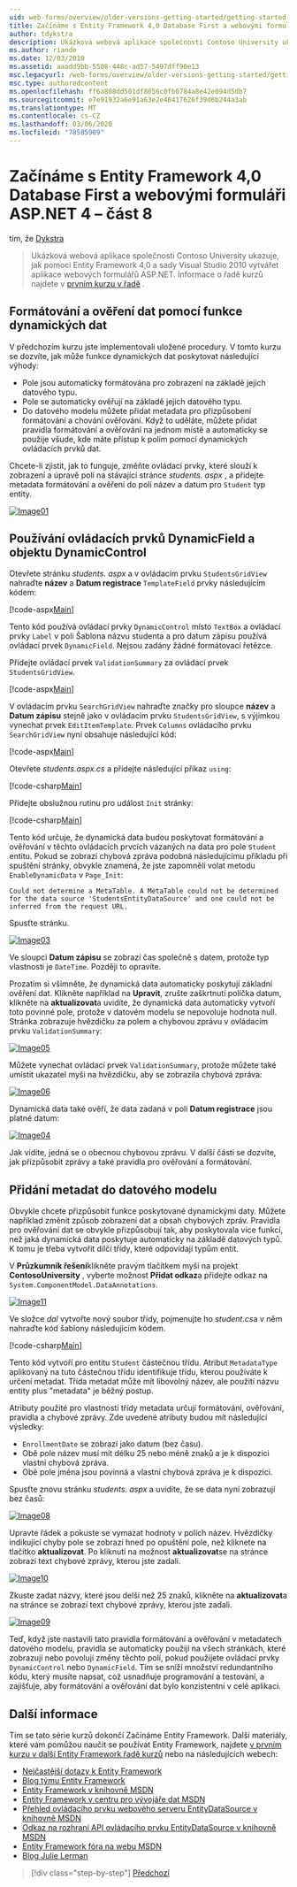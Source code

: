 ```yaml
---
uid: web-forms/overview/older-versions-getting-started/getting-started-with-ef/the-entity-framework-and-aspnet-getting-started-part-8
title: Začínáme s Entity Framework 4,0 Database First a webovými formuláři ASP.NET 4 – část 8 | Microsoft Docs
author: tdykstra
description: Ukázková webová aplikace společnosti Contoso University ukazuje, jak pomocí Entity Framework vytvořit aplikace webových formulářů ASP.NET. Ukázková aplikace je...
ms.author: riande
ms.date: 12/03/2010
ms.assetid: aaadd9bb-5508-448c-ad57-5497dff90e13
msc.legacyurl: /web-forms/overview/older-versions-getting-started/getting-started-with-ef/the-entity-framework-and-aspnet-getting-started-part-8
msc.type: authoredcontent
ms.openlocfilehash: ff6a808dd501df8056c0fb0784a8e42e094d5db7
ms.sourcegitcommit: e7e91932a6e91a63e2e46417626f39d6b244a3ab
ms.translationtype: MT
ms.contentlocale: cs-CZ
ms.lasthandoff: 03/06/2020
ms.locfileid: "78585909"
---
```

# <a name="getting-started-with-entity-framework-40-database-first-and-aspnet-4-web-forms---part-8"></a>Začínáme s Entity Framework 4,0 Database First a webovými formuláři ASP.NET 4 – část 8

tím, že [Dykstra](https://github.com/tdykstra)

> Ukázková webová aplikace společnosti Contoso University ukazuje, jak pomocí Entity Framework 4,0 a sady Visual Studio 2010 vytvářet aplikace webových formulářů ASP.NET. Informace o řadě kurzů najdete v [prvním kurzu v řadě](the-entity-framework-and-aspnet-getting-started-part-1.md) .

## <a name="using-dynamic-data-functionality-to-format-and-validate-data"></a>Formátování a ověření dat pomocí funkce dynamických dat

V předchozím kurzu jste implementovali uložené procedury. V tomto kurzu se dozvíte, jak může funkce dynamických dat poskytovat následující výhody:

- Pole jsou automaticky formátována pro zobrazení na základě jejich datového typu.
- Pole se automaticky ověřují na základě jejich datového typu.
- Do datového modelu můžete přidat metadata pro přizpůsobení formátování a chování ověřování. Když to uděláte, můžete přidat pravidla formátování a ověřování na jednom místě a automaticky se použije všude, kde máte přístup k polím pomocí dynamických ovládacích prvků dat.

Chcete-li zjistit, jak to funguje, změňte ovládací prvky, které slouží k zobrazení a úpravě polí na stávající stránce *students. aspx* , a přidejte metadata formátování a ověření do polí název a datum pro `Student` typ entity.

[![Image01](the-entity-framework-and-aspnet-getting-started-part-8/_static/image2.png)](the-entity-framework-and-aspnet-getting-started-part-8/_static/image1.png)

## <a name="using-dynamicfield-and-dynamiccontrol-controls"></a>Používání ovládacích prvků DynamicField a objektu DynamicControl

Otevřete stránku *students. aspx* a v ovládacím prvku `StudentsGridView` nahraďte **název** a **Datum registrace** `TemplateField` prvky následujícím kódem:

[!code-aspx[Main](the-entity-framework-and-aspnet-getting-started-part-8/samples/sample1.aspx)]

Tento kód používá ovládací prvky `DynamicControl` místo `TextBox` a ovládací prvky `Label` v poli Šablona názvu studenta a pro datum zápisu používá ovládací prvek `DynamicField`. Nejsou zadány žádné formátovací řetězce.

Přidejte ovládací prvek `ValidationSummary` za ovládací prvek `StudentsGridView`.

[!code-aspx[Main](the-entity-framework-and-aspnet-getting-started-part-8/samples/sample2.aspx)]

V ovládacím prvku `SearchGridView` nahraďte značky pro sloupce **název** a **Datum zápisu** stejně jako v ovládacím prvku `StudentsGridView`, s výjimkou vynechat prvek `EditItemTemplate`. Prvek `Columns` ovládacího prvku `SearchGridView` nyní obsahuje následující kód:

[!code-aspx[Main](the-entity-framework-and-aspnet-getting-started-part-8/samples/sample3.aspx)]

Otevřete *students.aspx.cs* a přidejte následující příkaz `using`:

[!code-csharp[Main](the-entity-framework-and-aspnet-getting-started-part-8/samples/sample4.cs)]

Přidejte obslužnou rutinu pro událost `Init` stránky:

[!code-csharp[Main](the-entity-framework-and-aspnet-getting-started-part-8/samples/sample5.cs)]

Tento kód určuje, že dynamická data budou poskytovat formátování a ověřování v těchto ovládacích prvcích vázaných na data pro pole `Student` entitu. Pokud se zobrazí chybová zpráva podobná následujícímu příkladu při spuštění stránky, obvykle znamená, že jste zapomněli volat metodu `EnableDynamicData` v `Page_Init`:

`Could not determine a MetaTable. A MetaTable could not be determined for the data source 'StudentsEntityDataSource' and one could not be inferred from the request URL.`

Spusťte stránku.

[![Image03](the-entity-framework-and-aspnet-getting-started-part-8/_static/image4.png)](the-entity-framework-and-aspnet-getting-started-part-8/_static/image3.png)

Ve sloupci **Datum zápisu** se zobrazí čas společně s datem, protože typ vlastnosti je `DateTime`. Později to opravíte.

Prozatím si všimněte, že dynamická data automaticky poskytují základní ověření dat. Klikněte například na **Upravit**, zrušte zaškrtnutí políčka datum, klikněte na **aktualizovat**a uvidíte, že dynamická data automaticky vytvoří toto povinné pole, protože v datovém modelu se nepovoluje hodnota null. Stránka zobrazuje hvězdičku za polem a chybovou zprávu v ovládacím prvku `ValidationSummary`:

[![Image05](the-entity-framework-and-aspnet-getting-started-part-8/_static/image6.png)](the-entity-framework-and-aspnet-getting-started-part-8/_static/image5.png)

Můžete vynechat ovládací prvek `ValidationSummary`, protože můžete také umístit ukazatel myši na hvězdičku, aby se zobrazila chybová zpráva:

[![Image06](the-entity-framework-and-aspnet-getting-started-part-8/_static/image8.png)](the-entity-framework-and-aspnet-getting-started-part-8/_static/image7.png)

Dynamická data také ověří, že data zadaná v poli **Datum registrace** jsou platné datum:

[![Image04](the-entity-framework-and-aspnet-getting-started-part-8/_static/image10.png)](the-entity-framework-and-aspnet-getting-started-part-8/_static/image9.png)

Jak vidíte, jedná se o obecnou chybovou zprávu. V další části se dozvíte, jak přizpůsobit zprávy a také pravidla pro ověřování a formátování.

## <a name="adding-metadata-to-the-data-model"></a>Přidání metadat do datového modelu

Obvykle chcete přizpůsobit funkce poskytované dynamickými daty. Můžete například změnit způsob zobrazení dat a obsah chybových zpráv. Pravidla pro ověřování dat se obvykle přizpůsobují tak, aby poskytovala více funkcí, než jaká dynamická data poskytuje automaticky na základě datových typů. K tomu je třeba vytvořit dílčí třídy, které odpovídají typům entit.

V **Průzkumník řešení**klikněte pravým tlačítkem myši na projekt **ContosoUniversity** , vyberte možnost **Přidat odkaz**a přidejte odkaz na `System.ComponentModel.DataAnnotations`.

[![Image11](the-entity-framework-and-aspnet-getting-started-part-8/_static/image12.png)](the-entity-framework-and-aspnet-getting-started-part-8/_static/image11.png)

Ve složce *dal* vytvořte nový soubor třídy, pojmenujte ho *student.cs*a v něm nahraďte kód šablony následujícím kódem.

[!code-csharp[Main](the-entity-framework-and-aspnet-getting-started-part-8/samples/sample6.cs)]

Tento kód vytvoří pro entitu `Student` částečnou třídu. Atribut `MetadataType` aplikovaný na tuto částečnou třídu identifikuje třídu, kterou používáte k určení metadat. Třída metadat může mít libovolný název, ale použití názvu entity plus "metadata" je běžný postup.

Atributy použité pro vlastnosti třídy metadata určují formátování, ověřování, pravidla a chybové zprávy. Zde uvedené atributy budou mít následující výsledky:

- `EnrollmentDate` se zobrazí jako datum (bez času).
- Obě pole název musí mít délku 25 nebo méně znaků a je k dispozici vlastní chybová zpráva.
- Obě pole jména jsou povinná a vlastní chybová zpráva je k dispozici.

Spusťte znovu stránku *students. aspx* a uvidíte, že se data nyní zobrazují bez časů:

[![Image08](the-entity-framework-and-aspnet-getting-started-part-8/_static/image14.png)](the-entity-framework-and-aspnet-getting-started-part-8/_static/image13.png)

Upravte řádek a pokuste se vymazat hodnoty v polích název. Hvězdičky indikující chyby pole se zobrazí hned po opuštění pole, než kliknete na tlačítko **aktualizovat**. Po kliknutí na možnost **aktualizovat**se na stránce zobrazí text chybové zprávy, kterou jste zadali.

[![Image10](the-entity-framework-and-aspnet-getting-started-part-8/_static/image16.png)](the-entity-framework-and-aspnet-getting-started-part-8/_static/image15.png)

Zkuste zadat názvy, které jsou delší než 25 znaků, klikněte na **aktualizovat**a na stránce se zobrazí text chybové zprávy, kterou jste zadali.

[![Image09](the-entity-framework-and-aspnet-getting-started-part-8/_static/image18.png)](the-entity-framework-and-aspnet-getting-started-part-8/_static/image17.png)

Teď, když jste nastavili tato pravidla formátování a ověřování v metadatech datového modelu, pravidla se automaticky použijí na všech stránkách, které zobrazují nebo povolují změny těchto polí, pokud použijete ovládací prvky `DynamicControl` nebo `DynamicField`. Tím se sníží množství redundantního kódu, který musíte napsat, což usnadňuje programování a testování, a zajišťuje, aby formátování a ověřování dat bylo konzistentní v celé aplikaci.

## <a name="more-information"></a>Další informace

Tím se tato série kurzů dokončí Začínáme Entity Framework. Další materiály, které vám pomůžou naučit se používat Entity Framework, najdete [v prvním kurzu v další Entity Framework řadě kurzů](../continuing-with-ef/using-the-entity-framework-and-the-objectdatasource-control-part-1-getting-started.md) nebo na následujících webech:

- [Nejčastější dotazy k Entity Framework](http://www.ef-faq.org/introduction.html)
- [Blog týmu Entity Framework](https://blogs.msdn.com/b/adonet/)
- [Entity Framework v knihovně MSDN](https://msdn.microsoft.com/library/bb399572.aspx)
- [Entity Framework v centru pro vývojáře dat MSDN](https://msdn.microsoft.com/data/ef.aspx)
- [Přehled ovládacího prvku webového serveru EntityDataSource v knihovně MSDN](https://msdn.microsoft.com/library/cc488502.aspx)
- [Odkaz na rozhraní API ovládacího prvku EntityDataSource v knihovně MSDN](https://msdn.microsoft.com/library/system.web.ui.webcontrols.entitydatasource.aspx)
- [Entity Framework fóra na webu MSDN](https://social.msdn.microsoft.com/forums/adodotnetentityframework/)
- [Blog Julie Lerman](http://thedatafarm.com/blog/)

> [!div class="step-by-step"]
> [Předchozí](the-entity-framework-and-aspnet-getting-started-part-7.md)
